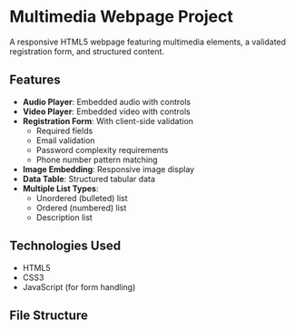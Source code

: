 # Multimedia Webpage Project

A responsive HTML5 webpage featuring multimedia elements, a validated registration form, and structured content.

## Features

- **Audio Player**: Embedded audio with controls
- **Video Player**: Embedded video with controls
- **Registration Form**: With client-side validation
  - Required fields
  - Email validation
  - Password complexity requirements
  - Phone number pattern matching
- **Image Embedding**: Responsive image display
- **Data Table**: Structured tabular data
- **Multiple List Types**:
  - Unordered (bulleted) list
  - Ordered (numbered) list
  - Description list

## Technologies Used

- HTML5
- CSS3
- JavaScript (for form handling)

## File Structure
